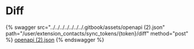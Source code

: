 # Diff

{% swagger src="../../../../../../../.gitbook/assets/openapi (2).json" path="/user/extension_contacts/sync_tokens/{token}/diff" method="post" %}
[openapi (2).json](<../../../../../../../.gitbook/assets/openapi (2).json>)
{% endswagger %}
